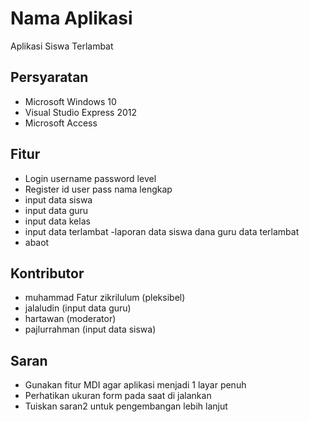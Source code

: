 # Nama Aplikasi

Aplikasi Siswa Terlambat


## Persyaratan

- Microsoft Windows 10
- Visual Studio Express 2012
- Microsoft Access 

## Fitur

- Login
username
password
level
- Register
id
user
pass
nama lengkap
- input data siswa
- input data guru
- input data kelas
- input data terlambat
-laporan
data siswa dana guru
data terlambat
- abaot

## Kontributor

- muhammad Fatur zikrilulum (pleksibel)
- jalaludin (input data guru)
- hartawan (moderator)
- pajlurrahman (input data siswa)

## Saran

- Gunakan fitur MDI agar aplikasi menjadi 1 layar penuh
- Perhatikan ukuran form pada saat di jalankan
- Tuiskan saran2 untuk pengembangan lebih lanjut

